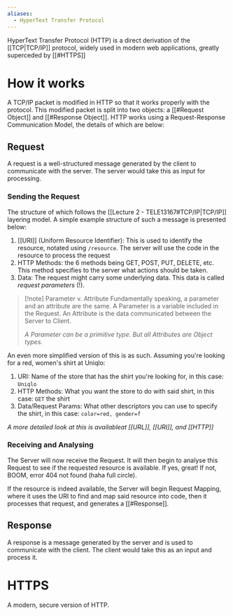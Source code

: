 ```yaml
---
aliases:
  - HyperText Transfer Protocol
---
```

HyperText Transfer Protocol (HTTP) is a direct derivation of the [[TCP|TCP/IP]] protocol, widely used in modern web applications, greatly superceded by [[#HTTPS]]
# How it works
A TCP/IP packet is modified in HTTP so that it works properly with the protocol. This modified packet is split into two objects: a [[#Request Object]] and [[#Response Object]]. HTTP works using a Request-Response Communication Model, the details of which are below:
## Request
A request is a well-structured message generated by the client to communicate with the server. The server would take this as input for processing.
### Sending the Request
The structure of which follows the [[Lecture 2 - TELE13167#TCP/IP|TCP/IP]] layering model. A simple example structure of such a message is presented below:
1. [[URI]] (Uniform Resource Identifier): This is used to identify the resource, notated using `/resource`. The server will use the code in the resource to process the request
2. HTTP Methods: the 6 methods being GET, POST, PUT, DELETE, etc. This method specifies to the server what actions should be taken.
3. Data: The request might carry some underlying data. This data is called *request parameters* (!).

> [!note] Parameter v. Attribute 
> Fundamentally speaking, a parameter and an attribute are the same. A Parameter is a variable included in the Request. An Attribute is the data communicated between the Server to Client.
> 
> *A Parameter can be a primitive type. But all Attributes are Object types.*

An even more simplified version of this is as such. Assuming you're looking for a red, women's shirt at Uniqlo:
1. URI: Name of the store that has the shirt you're looking for, in this case: `Uniqlo`
2. HTTP Methods: What you want the store to do with said shirt, in this case: `GET` the shirt
3. Data/Request Params: What other descriptors you can use to specify the shirt, in this case: `color=red, gender=f`

*A more detailed look at this is availableat [[URL]], [[URI]], and [[HTTP]]*
### Receiving and Analysing
The Server will now receive the Request. It will then begin to analyse this Request to see if the requested resource is available. If yes, great! If not, BOOM, error 404 not found (haha full circle).

If the resource is indeed available, the Server will begin Request Mapping, where it uses the URI to find and map said resource into code, then it processes that request, and generates a [[#Response]].
## Response
A response is a message generated by the server and is used to communicate with the client. The client would take this as an input and process it.
# HTTPS
A modern, secure version of HTTP.